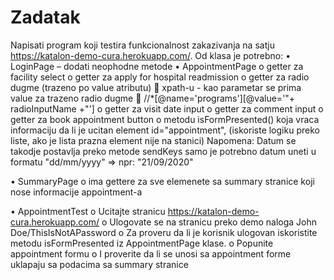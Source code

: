 # Zadatak

Napisati program koji testira funkcionalnost zakazivanja na satju https://katalon-demo-cura.herokuapp.com/. 
Od klasa je potrebno:
•	LoginPage – dodati neophodne metode
•	AppointmentPage
o	getter za facility select
o	getter za apply for hospital readmission
o	getter za radio dugme (trazeno po value atributu)
	xpath-u - kao parametar se prima value za trazeno radio dugme
	//*[@name='programs'][@value='"+ radioInputName +"']
o	getter za visit date input
o	getter za comment input
o	getter za book appointment button
o	metodu isFormPresented() koja vraca informaciju da li je ucitan element id="appointment", (iskoriste logiku preko liste, ako je lista prazna element nije na stanici)
Napomena: Datum se takodje postavlja preko metode sendKeys samo je potrebno datum uneti u formatu 
 "dd/mm/yyyy" => npr: "21/09/2020"

•	SummaryPage
o	ima gettere za sve elemenete sa summary stranice koji nose informacije appointment-a

•	AppointmentTest
o	Ucitajte stranicu https://katalon-demo-cura.herokuapp.com/
o	Ulogovate se na stranicu preko demo naloga 
John Doe/ThisIsNotAPassword
o	Za proveru da li je korisnik ulogovan iskoristite metodu isFormPresented iz AppointmentPage klase.
o	Popunite appointment formu
o	I proverite da li se unosi sa appointment forme uklapaju sa podacima sa summary stranice



